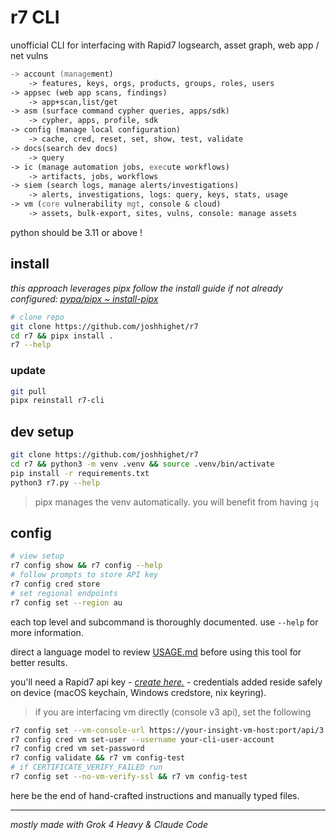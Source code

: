 # r7 CLI

unofficial CLI for interfacing with Rapid7 logsearch, asset graph, web app / net vulns

```zsh
-> account (management)
    -> features, keys, orgs, products, groups, roles, users
-> appsec (web app scans, findings)
    -> app+scan,list/get
-> asm (surface command cypher queries, apps/sdk)
    -> cypher, apps, profile, sdk
-> config (manage local configuration)
    -> cache, cred, reset, set, show, test, validate
-> docs(search dev docs)
    -> query
-> ic (manage automation jobs, execute workflows)
    -> artifacts, jobs, workflows
-> siem (search logs, manage alerts/investigations)
    -> alerts, investigations, logs: query, keys, stats, usage
-> vm (core vulnerability mgt, console & cloud)
    -> assets, bulk-export, sites, vulns, console: manage assets
```

python should be 3.11 or above !

## install

_this approach leverages pipx follow the install guide if not already configured: [pypa/pipx ~ install-pipx](https://github.com/pypa/pipx?tab=readme-ov-file#install-pipx)_

```bash
# clone repo
git clone https://github.com/joshhighet/r7
cd r7 && pipx install .
r7 --help
```

### update

```bash
git pull
pipx reinstall r7-cli
```

## dev setup

```bash
git clone https://github.com/joshhighet/r7
cd r7 && python3 -m venv .venv && source .venv/bin/activate
pip install -r requirements.txt
python3 r7.py --help
```

> pipx manages the venv automatically. you will benefit from having `jq`

## config

```bash
# view setup
r7 config show && r7 config --help
# follow prompts to store API key
r7 config cred store
# set regional endpoints
r7 config set --region au
```

each top level and subcommand is thoroughly documented. use `--help` for more information.

direct a language model to review [USAGE.md](USAGE.md) before using this tool for better results.

you'll need a Rapid7 api key - _[create here.](https://insight.rapid7.com/platform#/administration/apiKeyManagement/user)_ - credentials added reside safely on device (macOS keychain, Windows credstore, nix keyring).

> if you are interfacing vm directly (console v3 api), set the following

   ```bash
   r7 config set --vm-console-url https://your-insight-vm-host:port/api/3
   r7 config cred vm set-user --username your-cli-user-account
   r7 config cred vm set-password
   r7 config validate && r7 vm config-test
   # if CERTIFICATE_VERIFY_FAILED run
   r7 config set --no-vm-verify-ssl && r7 vm config-test
   ```

here be the end of hand-crafted instructions and manually typed files.

---

_mostly made with Grok 4 Heavy & Claude Code_
